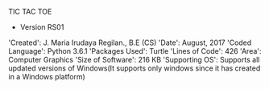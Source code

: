 TIC TAC TOE
- Version RS01

'Created': J. Maria Irudaya Regilan., B.E (CS)
'Date': August, 2017
'Coded Language': Python 3.6.1
'Packages Used': Turtle
'Lines of Code': 426
'Area': Computer Graphics
'Size of Software': 216 KB
'Supporting OS': Supports all updated versions of Windows(It supports only windows since it has created in a Windows platform)
